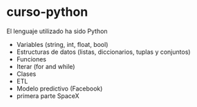 # curso-python

El lenguaje utilizado ha sido Python

- Variables (string, int, float, bool)
- Estructuras de datos (listas, diccionarios, tuplas y conjuntos)
- Funciones 
- Iterar (for and while)
- Clases
- ETL
- Modelo predictivo (Facebook)
- primera parte SpaceX
